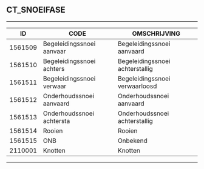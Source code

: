 ## CT_SNOEIFASE

***

|ID                              	|CODE          	|OMSCHRIJVING|
|------                          	|----          	|-----    |
|1561509|Begeleidingssnoei aanvaar|Begeleidingssnoei aanvaard|
|1561510|Begeleidingssnoei achters|Begeleidingssnoei achterstallig|
|1561511|Begeleidingssnoei verwaar|Begeleidingssnoei verwaarloosd|
|1561512|Onderhoudssnoei aanvaard|Onderhoudssnoei aanvaard|
|1561513|Onderhoudssnoei achtersta|Onderhoudssnoei achterstallig|
|1561514|Rooien|Rooien|
|1561515|ONB|Onbekend|
|2110001|Knotten|Knotten|


***
